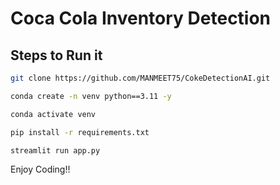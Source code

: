 # Coca Cola Inventory Detection

## Steps to Run it
```bash
git clone https://github.com/MANMEET75/CokeDetectionAI.git
```

```bash
conda create -n venv python==3.11 -y
```

```bash
conda activate venv
```


```bash
pip install -r requirements.txt
```

```bash
streamlit run app.py
```

Enjoy Coding!!
